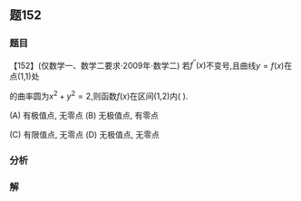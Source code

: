 ## 题152
### 题目
【152】(仅数学一、数学二要求$\cdot  {2009}$年$\cdot$数学二) 若${f}^{\prime \prime }( x)$不变号,且曲线$y = f( x)$在点(1,1)处

的曲率圆为${x}^{2} + {y}^{2} = 2$,则函数$f( x)$在区间(1,2)内(   ).

(A) 有极值点, 无零点 (B) 无极值点, 有零点

(C) 有限值点, 无零点 (D) 无极值点, 无零点
### 分析

### 解